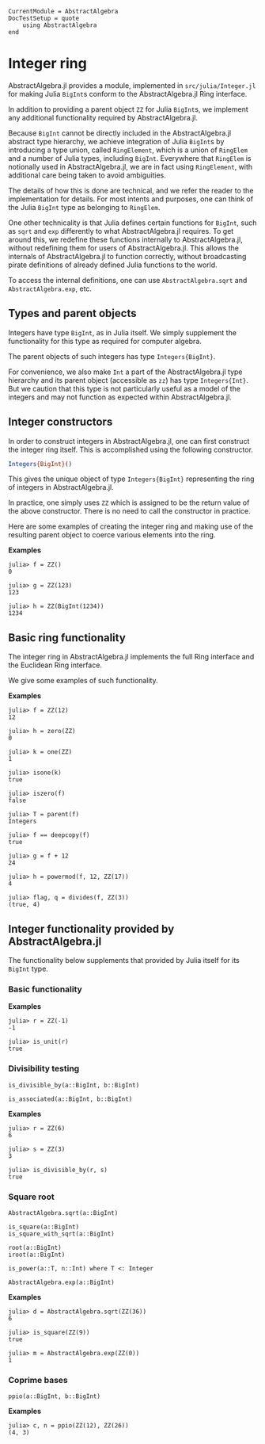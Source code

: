 ```@meta
CurrentModule = AbstractAlgebra
DocTestSetup = quote
    using AbstractAlgebra
end
```

# Integer ring

AbstractAlgebra.jl provides a module, implemented in `src/julia/Integer.jl` for
making Julia `BigInt`s conform to the AbstractAlgebra.jl Ring interface.

In addition to providing a parent object `ZZ` for Julia `BigInt`s, we implement
any additional functionality required by AbstractAlgebra.jl.

Because `BigInt` cannot be directly included in the AbstractAlgebra.jl abstract type
hierarchy, we achieve integration of Julia `BigInt`s by introducing a type union, called
`RingElement`, which is a union of `RingElem` and a number of Julia
types, including `BigInt`. Everywhere that `RingElem` is notionally used in
AbstractAlgebra.jl, we are in fact using `RingElement`, with additional care being taken
to avoid ambiguities.

The details of how this is done are technical, and we refer the reader to the
implementation for details. For most intents and purposes, one can think of the Julia
`BigInt` type as belonging to `RingElem`.

One other technicality is that Julia defines certain functions for `BigInt`, such as
`sqrt` and `exp` differently to what AbstractAlgebra.jl requires. To get around this,
we redefine these functions internally to AbstractAlgebra.jl, without redefining them
for users of AbstractAlgebra.jl. This allows the internals of AbstractAlgebra.jl to
function correctly, without broadcasting pirate definitions of already defined Julia
functions to the world.

To access the internal definitions, one can use `AbstractAlgebra.sqrt` and
`AbstractAlgebra.exp`, etc.

## Types and parent objects

Integers have type `BigInt`, as in Julia itself. We simply supplement the functionality
for this type as required for computer algebra.

The parent objects of such integers has type `Integers{BigInt}`.

For convenience, we also make `Int` a part of the AbstractAlgebra.jl type hierarchy
and its parent object (accessible as `zz`) has type `Integers{Int}`. But we caution
that this type is not particularly useful as a model of the integers and may not
function as expected within AbstractAlgebra.jl.

## Integer constructors

In order to construct integers in AbstractAlgebra.jl, one can first construct the
integer ring itself. This is accomplished using the following constructor.

```julia
Integers{BigInt}()
```

This gives the unique object of type `Integers{BigInt}` representing the ring of
integers in AbstractAlgebra.jl.

In practice, one simply uses `ZZ` which is assigned to be the return value of the
above constructor. There is no need to call the constructor in practice.

Here are some examples of creating the integer ring and making use of the
resulting parent object to coerce various elements into the ring.

**Examples**

```jldoctest
julia> f = ZZ()
0

julia> g = ZZ(123)
123

julia> h = ZZ(BigInt(1234))
1234

```

## Basic ring functionality

The integer ring in AbstractAlgebra.jl implements the full Ring interface and the 
Euclidean Ring interface.

We give some examples of such functionality.

**Examples**

```jldoctest
julia> f = ZZ(12)
12

julia> h = zero(ZZ)
0

julia> k = one(ZZ)
1

julia> isone(k)
true

julia> iszero(f)
false

julia> T = parent(f)
Integers

julia> f == deepcopy(f)
true

julia> g = f + 12
24

julia> h = powermod(f, 12, ZZ(17))
4

julia> flag, q = divides(f, ZZ(3))
(true, 4)

```

## Integer functionality provided by AbstractAlgebra.jl

The functionality below supplements that provided by Julia itself for its `BigInt` type.

### Basic functionality

**Examples**

```jldoctest
julia> r = ZZ(-1)
-1

julia> is_unit(r)
true

```

### Divisibility testing

```@docs
is_divisible_by(a::BigInt, b::BigInt)
```

```@docs
is_associated(a::BigInt, b::BigInt)
```

**Examples**

```jldoctest
julia> r = ZZ(6)
6

julia> s = ZZ(3)
3

julia> is_divisible_by(r, s)
true
```

### Square root

```@docs
AbstractAlgebra.sqrt(a::BigInt)
```

```@docs
is_square(a::BigInt)
is_square_with_sqrt(a::BigInt)
```

```@docs
root(a::BigInt)
iroot(a::BigInt)
```

```@docs
is_power(a::T, n::Int) where T <: Integer
```

```@docs
AbstractAlgebra.exp(a::BigInt)
```

**Examples**

```jldoctest
julia> d = AbstractAlgebra.sqrt(ZZ(36))
6

julia> is_square(ZZ(9))
true

julia> m = AbstractAlgebra.exp(ZZ(0))
1
```
### Coprime bases

```@docs
ppio(a::BigInt, b::BigInt)
```

**Examples**

```jldoctest
julia> c, n = ppio(ZZ(12), ZZ(26))
(4, 3)

```


